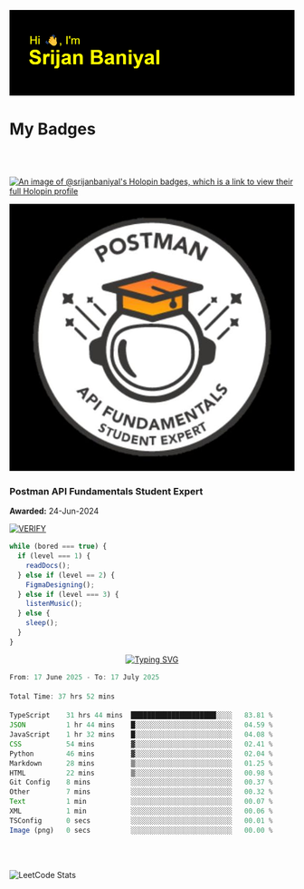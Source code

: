 ![Header](./header.png)

# My Badges

<Br />
<Br />

[![An image of @srijanbaniyal's Holopin badges, which is a link to view their full Holopin profile](https://holopin.me/srijanbaniyal)](https://holopin.io/@srijanbaniyal)

[![Postman API Fundamentals Student Expert](/Postman.jpeg)](https://api.badgr.io/public/assertions/r9BLLy0oTfKJBbkGuDI1zA)

### Postman API Fundamentals Student Expert

**Awarded:** 24-Jun-2024

[![VERIFY](https://img.shields.io/badge/VERIFY-blue)](https://badgecheck.io?url=https%3A%2F%2Fapi.badgr.io%2Fpublic%2Fassertions%2Fr9BLLy0oTfKJBbkGuDI1zA)

```javascript
while (bored === true) {
  if (level === 1) {
    readDocs();
  } else if (level == 2) {
    FigmaDesigning();
  } else if (level === 3) {
    listenMusic();
  } else {
    sleep();
  }
}
```

<p align="center">
  <a href="https://git.io/typing-svg"><img src="https://readme-typing-svg.demolab.com?font=Tilt+Prism&size=30&pause=1000&color=0FF75B&center=true&vCenter=true&width=800&height=80&lines=Time+spent+on+various+Programming+languages" alt="Typing SVG" /></a>
</p>

<!--START_SECTION:waka-->

```TypeScript
From: 17 June 2025 - To: 17 July 2025

Total Time: 37 hrs 52 mins

TypeScript    31 hrs 44 mins  █████████████████████░░░░   83.81 %
JSON          1 hr 44 mins    █░░░░░░░░░░░░░░░░░░░░░░░░   04.59 %
JavaScript    1 hr 32 mins    █░░░░░░░░░░░░░░░░░░░░░░░░   04.08 %
CSS           54 mins         ▓░░░░░░░░░░░░░░░░░░░░░░░░   02.41 %
Python        46 mins         ▓░░░░░░░░░░░░░░░░░░░░░░░░   02.04 %
Markdown      28 mins         ▒░░░░░░░░░░░░░░░░░░░░░░░░   01.25 %
HTML          22 mins         ▒░░░░░░░░░░░░░░░░░░░░░░░░   00.98 %
Git Config    8 mins          ░░░░░░░░░░░░░░░░░░░░░░░░░   00.37 %
Other         7 mins          ░░░░░░░░░░░░░░░░░░░░░░░░░   00.32 %
Text          1 min           ░░░░░░░░░░░░░░░░░░░░░░░░░   00.07 %
XML           1 min           ░░░░░░░░░░░░░░░░░░░░░░░░░   00.06 %
TSConfig      0 secs          ░░░░░░░░░░░░░░░░░░░░░░░░░   00.01 %
Image (png)   0 secs          ░░░░░░░░░░░░░░░░░░░░░░░░░   00.00 %
```

<!--END_SECTION:waka-->

<Br />
<Br />

![LeetCode Stats](https://leetcard.jacoblin.cool/Srijan-Baniyal?theme=dark&font=Rasa&ext=contest)
